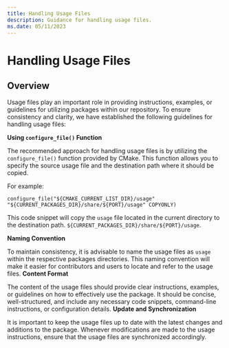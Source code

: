 ```yaml
---
title: Handling Usage Files
description: Guidance for handling usage files.
ms.date: 05/11/2023
---
```


# Handling Usage Files

## Overview
Usage files play an important role in providing instructions, examples, or guidelines for utilizing packages within our repository. To ensure consistency and clarity, we have established the following guidelines for handling usage files:

**Using `configure_file()` Function**

The recommended approach for handling usage files is by utilizing the `configure_file()` function provided by CMake. This function allows you to specify the source usage file and the destination path where it should be copied. 

For example:

```
configure_file("${CMAKE_CURRENT_LIST_DIR}/usage" "${CURRENT_PACKAGES_DIR}/share/${PORT}/usage" COPYONLY)
```

This code snippet will copy the `usage` file located in the current directory to the destination path. `${CURRENT_PACKAGES_DIR}/share/${PORT}/usage`.

**Naming Convention** 

To maintain consistency, it is advisable to name the usage files as `usage` within the respective packages directories. This naming convention will make it easier for contributors and users to locate and refer to the usage files. 
**Content Format** 

The content of the usage files should provide clear instructions, examples, or guidelines on how to effectively use the package. It should be concise, well-structured, and include any necessary code snippets, command-line instructions, or configuration details. 
**Update and Synchronization** 

It is important to keep the usage files up to date with the latest changes and additions to the package. Whenever modifications are made to the usage instructions, ensure that the usage files are synchronized accordingly. 





